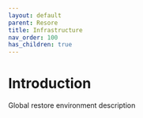 ```yaml
---
layout: default
parent: Resore
title: Infrastructure
nav_order: 100
has_children: true
---
```


# Introduction

Global restore environment description
